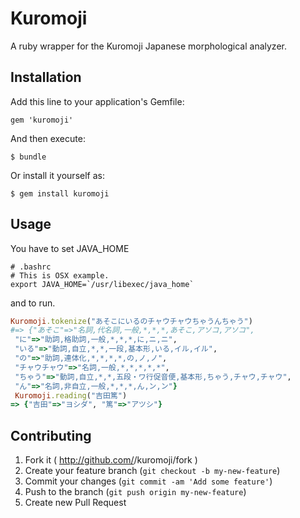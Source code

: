 # Kuromoji

A ruby wrapper for the Kuromoji Japanese morphological analyzer.

## Installation

Add this line to your application's Gemfile:

    gem 'kuromoji'

And then execute:

    $ bundle

Or install it yourself as:

    $ gem install kuromoji

## Usage

You have to set JAVA_HOME

```
# .bashrc
# This is OSX example.
export JAVA_HOME=`/usr/libexec/java_home`
```

and to run.

```ruby
Kuromoji.tokenize("あそこにいるのチャウチャウちゃうんちゃう")
#=> {"あそこ"=>"名詞,代名詞,一般,*,*,*,あそこ,アソコ,アソコ",
 "に"=>"助詞,格助詞,一般,*,*,*,に,ニ,ニ",
 "いる"=>"動詞,自立,*,*,一段,基本形,いる,イル,イル",
 "の"=>"助詞,連体化,*,*,*,*,の,ノ,ノ",
 "チャウチャウ"=>"名詞,一般,*,*,*,*,*",
 "ちゃう"=>"動詞,自立,*,*,五段・ワ行促音便,基本形,ちゃう,チャウ,チャウ",
 "ん"=>"名詞,非自立,一般,*,*,*,ん,ン,ン"}
 Kuromoji.reading("吉田篤")
=> {"吉田"=>"ヨシダ", "篤"=>"アツシ"}
```

## Contributing

1. Fork it ( http://github.com/<my-github-username>/kuromoji/fork )
2. Create your feature branch (`git checkout -b my-new-feature`)
3. Commit your changes (`git commit -am 'Add some feature'`)
4. Push to the branch (`git push origin my-new-feature`)
5. Create new Pull Request

